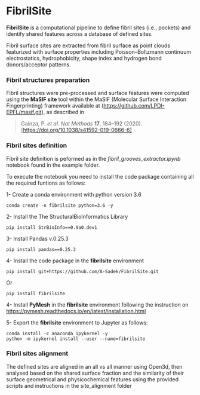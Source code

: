 # FibrilSite
**FibrilSite** is a computational pipeline to define fibril sites (i.e., pockets) and identify shared features across a database of defined sites. 

Fibril surface sites are extracted from fibril surface as point clouds featurized with surface properties including Poisson–Boltzmann continuum electrostatics, hydrophobicity, shape index and hydrogen bond donors/acceptor patterns. 

### Fibril structures preparation
Fibril structures were pre-processed and surface features were computed using the **MaSIF site** tool within the MaSIF (Molecular Surface Interaction Fingerprinting) framework available at (https://github.com/LPDI-EPFL/masif.git), as described in 
> Gainza, P. *et al.* *Nat Methods* **17**, 184–192 (2020). [https://doi.org/10.1038/s41592-019-0666-6]

### Fibril sites definition
Fibril site definition is peformed as in the *fibril_grooves_extractor.ipynb* notebook found in the example folder. 

To execute the notebook you need to install the code package containing all the required funtions as follows: 

1- Create a conda environment with python version 3.6

    conda create -n fibrilsite python=3.6 -y

2- Install the The StructuralBioInformatics Library

    pip install StrBioInfo==0.9a0.dev1

3- Install Pandas v.0.25.3
    
    pip install pandas==0.25.3

4- Install the code package in the **fibrilsite** environment 

    pip install git+https://github.com/A-Sadek/FibrilSite.git

Or

    pip install fibrilsite

4- Install **PyMesh** in the **fibrilsite** environment following the instruction on https://pymesh.readthedocs.io/en/latest/installation.html 

5- Export the **fibrilsite** environment to Jupyter as follows:

    conda install -c anaconda ipykernel -y
    python -m ipykernel install --user --name=fibrilsite

### Fibril sites alignment 
The defined sites are aligned in an all vs all manner using Open3d, then analysed based on the shared surface fraction and the similarity of their surface geometrical and physicochemical features using the provided scripts and instructions in the site_alignment folder


